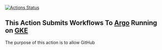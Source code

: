 [![Actions Status](https://github.com/machine-learning-apps/gke-argo-action/workflows/Integration%20Test/badge.svg)](https://github.com/machine-learning-apps/gke-argo-action/actions)

## This Action Submits Workflows To [Argo](https://argoproj.github.io/) Running on [GKE](https://cloud.google.com/kubernetes-engine/)

The purpose of this action is to allow GitHub 
